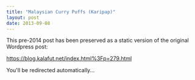 ```yaml
---
title: "Malaysian Curry Puffs (Karipap)"
layout: post
date: 2013-09-08
---
```


This pre-2014 post has been preserved as a static version of the original Wordpress post:

https://blog.kalafut.net/index.html%3Fp=279.html

You'll be redirected automatically...

<head>
  <meta http-equiv="refresh" content="5;url=https://blog.kalafut.net/index.html%3Fp=279.html">
</head>


